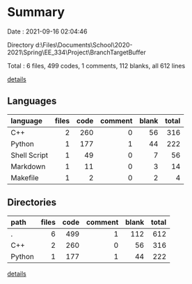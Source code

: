 # Summary

Date : 2021-09-16 02:04:46

Directory d:\Files\Documents\School\2020-2021\Spring\EE_334\Project\BranchTargetBuffer

Total : 6 files,  499 codes, 1 comments, 112 blanks, all 612 lines

[details](details.md)

## Languages
| language | files | code | comment | blank | total |
| :--- | ---: | ---: | ---: | ---: | ---: |
| C++ | 2 | 260 | 0 | 56 | 316 |
| Python | 1 | 177 | 1 | 44 | 222 |
| Shell Script | 1 | 49 | 0 | 7 | 56 |
| Markdown | 1 | 11 | 0 | 3 | 14 |
| Makefile | 1 | 2 | 0 | 2 | 4 |

## Directories
| path | files | code | comment | blank | total |
| :--- | ---: | ---: | ---: | ---: | ---: |
| . | 6 | 499 | 1 | 112 | 612 |
| C++ | 2 | 260 | 0 | 56 | 316 |
| Python | 1 | 177 | 1 | 44 | 222 |

[details](details.md)